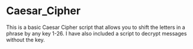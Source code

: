 # Caesar_Cipher

This is a basic Caesar Cipher script that allows you to shift the letters in a phrase by any key 1-26. 
I have also included a script to decrypt messages without the key. 
